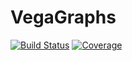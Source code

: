 # VegaGraphs

[![Build Status](https://github.com/jpbrasile/VegaGraphs.jl/workflows/CI/badge.svg)](https://github.com/jpbrasile/VegaGraphs.jl/actions)
[![Coverage](https://codecov.io/gh/jpbrasile/VegaGraphs.jl/branch/master/graph/badge.svg)](https://codecov.io/gh/jpbrasile/VegaGraphs.jl)
